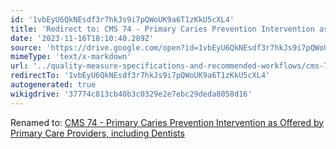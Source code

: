 ```yaml
---
id: '1vbEyU6QkNEsdf3r7hkJs9i7pQWoUK9a6T1zKkU5cXL4'
title: 'Redirect to: CMS 74 - Primary Caries Prevention Intervention as Offered by Primary Care Providers, including Dentists'
date: '2023-11-16T18:10:40.289Z'
source: 'https://drive.google.com/open?id=1vbEyU6QkNEsdf3r7hkJs9i7pQWoUK9a6T1zKkU5cXL4'
mimeType: 'text/x-markdown'
url: '../quality-measure-specifications-and-recommended-workflows/cms-74-primary-caries-prevention-intervention-as-offered-by-primary-care-providers-including-dentists.md'
redirectTo: '1vbEyU6QkNEsdf3r7hkJs9i7pQWoUK9a6T1zKkU5cXL4'
autogenerated: true
wikigdrive: '37774c813cb40b3c0329e2e7ebc29deda8058d16'
---
```

Renamed to: [CMS 74 - Primary Caries Prevention Intervention as Offered by Primary Care Providers, including Dentists](../quality-measure-specifications-and-recommended-workflows/cms-74-primary-caries-prevention-intervention-as-offered-by-primary-care-providers-including-dentists.md)
